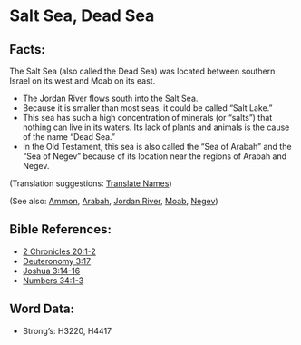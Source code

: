 # Salt Sea, Dead Sea

## Facts:

The Salt Sea (also called the Dead Sea) was located between southern Israel on its west and Moab on its east.

* The Jordan River flows south into the Salt Sea.
* Because it is smaller than most seas, it could be called “Salt Lake.”
* This sea has such a high concentration of minerals (or “salts”) that nothing can live in its waters. Its lack of plants and animals is the cause of the name “Dead Sea.”
* In the Old Testament, this sea is also called the “Sea of Arabah” and the “Sea of Negev” because of its location near the regions of Arabah and Negev.

(Translation suggestions: [Translate Names](rc://en/ta/man/translate/translate-names))

(See also: [Ammon](../names/ammon.md), [Arabah](../names/arabah.md), [Jordan River](../names/jordanriver.md), [Moab](../names/moab.md), [Negev](../names/negev.md))

## Bible References:

* [2 Chronicles 20:1-2](rc://en/tn/help/2ch/20/01)
* [Deuteronomy 3:17](rc://en/tn/help/deu/03/17)
* [Joshua 3:14-16](rc://en/tn/help/jos/03/14)
* [Numbers 34:1-3](rc://en/tn/help/num/34/01)

## Word Data:

* Strong’s: H3220, H4417
